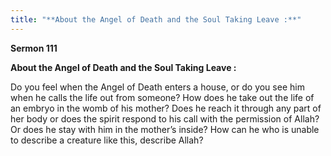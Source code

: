 ```yaml
---
title: "**About the Angel of Death and the Soul Taking Leave :**" 
---
```

**Sermon 111**

**About the Angel of Death and the Soul Taking Leave :**

Do you feel when the Angel of Death enters a house, or do you see him when he calls the life out from someone? How does he take out the life of an embryo in the womb of his mother? Does he reach it through any part of her body or does the spirit respond to his call with the permission of Allah? Or does he stay with him in the mother’s inside? How can he who is unable to describe a creature like this, describe Allah?


